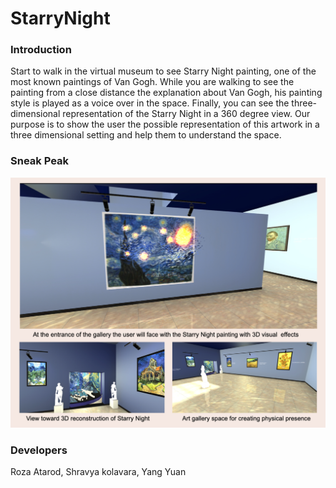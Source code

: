 # StarryNight

### Introduction
Start to walk in the virtual museum to see Starry Night painting, one of the most known paintings of Van Gogh. While you are walking to see the painting from a close distance the explanation about Van Gogh, his painting style is played as a voice over in the space. Finally, you can see the three-dimensional representation of the Starry Night in a 360 degree view. Our purpose is to show the user the possible representation of this artwork in a three dimensional setting and help them to understand the space.

### Sneak Peak

![picture](https://github.com/yngyuan/StarryNight/blob/master/pic.png?raw=true)

### Developers
Roza Atarod, Shravya kolavara, Yang Yuan
